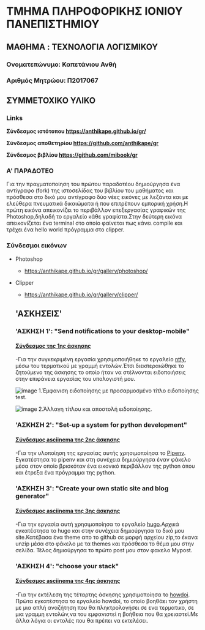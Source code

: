 # ΤΜΗΜΑ ΠΛΗΡΟΦΟΡΙΚΗΣ ΙΟΝΙΟΥ ΠΑΝΕΠΙΣΤΗΜΙΟΥ

## ΜΑΘΗΜΑ : TEΧΝΟΛΟΓΙΑ ΛΟΓΙΣΜΙΚΟΥ

### Ονοματεπώνυμο: Καπετάνιου Ανθή
### Αριθμός Μητρώου: Π2017067


## ΣΥΜΜΕΤΟΧΙΚΟ ΥΛΙΚΟ
  
### Links

**Σύνδεσμος ιστότοπου https://anthikape.github.io/gr/**

**Σύνδεσμος αποθετηρίου https://github.com/anthikape/gr**

**Σύνδεσμος βιβλίου https://github.com/mibook/gr**


### A' ΠΑΡΑΔΟΤΕΟ
   Για την πραγματοποίηση του πρώτου παραδοτέου δημιούργησα ένα αντίγραφο (fork) της ιστοσελίδας του βιβλίου
   του μαθήματος και πρόσθεσα  στο δικό μου αντίγραφο δύο νέες εικόνες με λεζάντα και με ελεύθερα πνευματικά
   δικαιώματα ή που επιτρέπουν εμπορική χρήση.Η πρώτη εικόνα απεικονίζει το περιβάλλον επεξεργασίας γραφικών 
   της Photoshop,δηλαδή το εργαλείο κάθε γραφίστα.Στην δεύτερη εικόνα απεικονίζεται ένα terminal στο οποίο 
   φαίνεται πως κάνει compile και τρέχει ένα hello world πρόγραμμα στο clipper.
   
### Σύνδεσμοι εικόνων

* Photoshop

  * https://anthikape.github.io/gr/gallery/photoshop/

* Clipper

  * https://anthikape.github.io/gr/gallery/clipper/
  
  ## 'ΑΣΚΗΣΕΙΣ'
   ### 'ΑΣΚΗΣΗ 1': "Send notifications to your desktop-mobile"
    
     #### [Σύνδεσμος της 1ης άσκησης](https://asciinema.org/a/Cj792CQoekVWyhCdwyNZdiYrD)

     -Για την συγκεκριμένη εργασία χρησιμοποιήθηκε το εργαλείο [ntfy](https://github.com/dschep/ntfy),
     μέσω του τερματικού με γραμμή εντολών.Έτσι διεκπεραιώθηκε το ζητούμενο της άσκησης το οποίο ήταν 
     να στέλνονται ειδοποιήσεις στην επιφάνεια εργασίας του υπολογιστή μου.
     
   ![image](https://github.com/anthikape/sw/blob/P2017067/projects/P2017067/96215977_584886035485400_5891083662677508096_n.png)
    1.Έμφανιση ειδοποίησης με προσαρμοσμένο τίτλο ειδοποίησης test.
  
   
   
   ![image](https://github.com/anthikape/sw/blob/P2017067/projects/P2017067/96396021_646846255895996_5000385184395165696_n.png)
    2.Άλλαγη τίτλου και αποστολή ειδοποίησης.
  
  
   ### 'ΑΣΚΗΣΗ 2': "Set-up a system for python development"
  
     #### [Σύνδεσμος asciinema της 2ης άσκησης](https://asciinema.org/a/v2rOMID0kDVUaxTz7KlyWulZL)
     
     -Για την υλοποίηση της εργασίας αυτής χρησιμοποίησα το [Pipenv](https://docs.python-guide.org/dev/virtualenvs/).
     Εγκατέστησα το pipenv και στη συνέχεια δημιούργησα έναν φάκελο μέσα στον οποίο βρισκόταν ένα 
     εικονικό περιβάλλον της python όπου και έτρεξα ένα πρόγραμμα της python.
  
  
  ### 'ΑΣΚΗΣΗ 3': "Create your own static site and blog generator"
  
    #### [Σύνδεσμος asciinema της 3ης άσκησης](https://asciinema.org/a/Mct9XDVDmp63kP6bEAvZn31vf)
    
    -Για την εργασία αυτή χρησιμοποίησα το εργαλείο [hugo](https://gohugo.io/).Αρχικά εγκατέστησα
    το hugo και στην συνέχεια δημιούργησα το δικό μου site.Κατέβασα ένα theme απο το github σε μορφή 
    αρχείου zip,το έκανα unzip μέσα στο φάκελο με τα themes και πρόσθεσα το θέμα μου στην σελίδα.
    Τέλος δημιούργησα το πρώτο post μου στον φακελο Mypost.
  
  
  ### 'ΑΣΚΗΣΗ 4': "choose your stack"
  
   #### [Σύνδεσμος asciinema της 4ης άσκησης](https://asciinema.org/a/DMS1D7lxBxLREyweA1Skbbkun)
   
   -Για την εκτέλεση της τέταρτης άσκησης χρησιμοποίησα το [howdoi](https://github.com/gleitz/howdoi).
   Πρώτα εγκατέστησα το εργαλείο howdoi, το οποίο βοηθάει τον χρήστη με μια απλή αναζήτηση που θα πληκτρολογήσει σε ενα τερματικο,  σε μια γραμμη εντολών,να του εμφανιστεί η βοήθεια που θα χρειαστεί.Με άλλα λόγια οι εντολές που θα πρέπει να εκτελέσει. 
  
  
  
  
  
  
  
  
  
  
  
  
  
  
